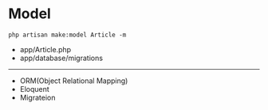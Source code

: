 # Model

```
php artisan make:model Article -m
```

* app/Article.php
* app/database/migrations


----------------------------------------
* ORM(Object Relational Mapping)
* Eloquent
* Migrateion